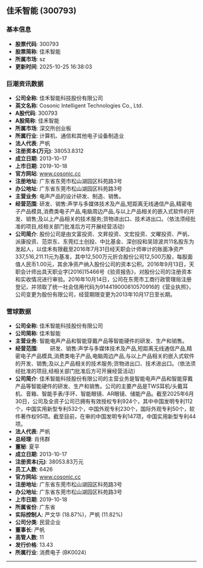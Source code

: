 ## 佳禾智能 (300793)

### 基本信息

- **股票代码**: 300793
- **股票简称**: 佳禾智能
- **所属市场**: sz
- **更新时间**: 2025-10-25 16:38:03

### 巨潮资讯数据

- **公司全称**: 佳禾智能科技股份有限公司
- **英文名称**: Cosonic Intelligent Technologies Co., Ltd.
- **A股代码**: 300793
- **A股简称**: 佳禾智能
- **所属市场**: 深交所创业板
- **所属行业**: 计算机、通信和其他电子设备制造业
- **法人代表**: 严帆
- **注册资本(万元)**: 38053.8312
- **成立日期**: 2013-10-17
- **上市日期**: 2019-10-18
- **官方网站**: www.cosonic.cc
- **注册地址**: 广东省东莞市松山湖园区科苑路3号
- **办公地址**: 广东省东莞市松山湖园区科苑路3号
- **主营业务**: 电声产品的设计研发、制造、销售。
- **经营范围**: 研发、销售:声学与多媒体技术及产品,短距离无线通信产品,精密电子产品模具,消费类电子产品,电脑周边产品,与以上产品相关的嵌入式软件的开发、销售;及以上产品相关的技术服务;货物进出口、技术进出口。（依法须经批准的项目,经相关部门批准后方可开展经营活动）
- **公司简介**: 股份公司是由文富投资、文昇投资、文宏投资、文曜投资、严帆、派康投资、范崇东、东莞红土创投、中比基金、深创投和吴琼波共11名股东为发起人，以佳禾有限截至2016年7月31日经天职会计师审计的账面净资产337,516,211.11元为基准，其中12,500万元折合股份公司12,500万股，每股面值人民币1.00元，其余净资产纳入股份公司的资本公积。2016年9月13日，天职会计师出具天职业字[2016]15466号《验资报告》，对股份公司的注册资本和实收情况进行审验。2016年10月14日，公司在东莞市工商行政管理局注册登记，并领取了统一社会信用代码为914419000810570916的《营业执照》，公司变更为股份有限公司，经营期限变更为2013年10月17日至长期。

### 雪球数据

- **公司全称**: 佳禾智能科技股份有限公司
- **公司简称**: 佳禾智能
- **主营业务**: 智能电声产品和智能穿戴产品等智能硬件的研发、生产和销售。
- **经营范围**: 　　研发、销售:声学与多媒体技术及产品,短距离无线通信产品,精密电子产品模具,消费类电子产品,电脑周边产品,与以上产品相关的嵌入式软件的开发、销售;及以上产品相关的技术服务;货物进出口、技术进出口。（依法须经批准的项目,经相关部门批准后方可开展经营活动）
- **公司简介**: 佳禾智能科技股份有限公司的主营业务是智能电声产品和智能穿戴产品等智能硬件的研发、生产和销售。公司的主要产品是TWS耳机/头戴耳机、音箱、智能手表/手环、智能眼镜、AR眼镜、储能产品。截至2025年6月30日，公司及全资子公司已拥有有效授权专利924个，其中中国发明专利112个，中国实用新型专利532个，中国外观专利230个，国际外观专利50个，软件著作权95项。截至目前，在审的中国发明专利147项，中国实用新型专利44项。
- **法人代表**: 严帆
- **总经理**: 肖伟群
- **董秘**: 夏平
- **成立日期**: 2013-10-17
- **注册资本(元)**: 38053.83万元
- **员工人数**: 6426
- **官方网站**: www.cosonic.cc
- **注册地址**: 广东省东莞市松山湖园区科苑路3号
- **办公地址**: 广东省东莞市松山湖园区科苑路3号
- **上市日期**: 2019-10-18
- **所属省份**: 广东省
- **实际控制人**: 严文华 (18.87%)，严帆 (11.82%)
- **公司分类**: 民营企业
- **董事长**: 严帆
- **高管人数**: 11
- **发行价格**: 13.43
- **所属行业**: 消费电子 (BK0024)

---
